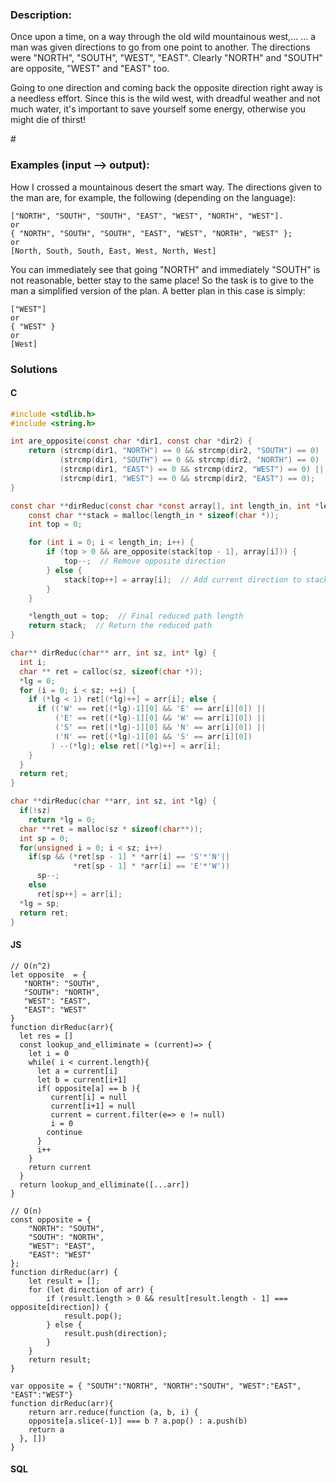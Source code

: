 ### Description:

Once upon a time, on a way through the old wild mountainous west,…
… a man was given directions to go from one point to another. The directions were "NORTH", "SOUTH", "WEST", "EAST". Clearly "NORTH" and "SOUTH" are opposite, "WEST" and "EAST" too.

Going to one direction and coming back the opposite direction right away is a needless effort. Since this is the wild west, with dreadful weather and not much water, it's important to save yourself some energy, otherwise you might die of thirst!

\#

### Examples (input --> output):

How I crossed a mountainous desert the smart way.
The directions given to the man are, for example, the following (depending on the language):
```
["NORTH", "SOUTH", "SOUTH", "EAST", "WEST", "NORTH", "WEST"].
or
{ "NORTH", "SOUTH", "SOUTH", "EAST", "WEST", "NORTH", "WEST" };
or
[North, South, South, East, West, North, West]
```
You can immediately see that going "NORTH" and immediately "SOUTH" is not reasonable, better stay to the same place! So the task is to give to the man a simplified version of the plan. A better plan in this case is simply:
```
["WEST"]
or
{ "WEST" }
or
[West]
```

### Solutions

#### C 

```C
#include <stdlib.h>
#include <string.h>

int are_opposite(const char *dir1, const char *dir2) {
    return (strcmp(dir1, "NORTH") == 0 && strcmp(dir2, "SOUTH") == 0) ||
           (strcmp(dir1, "SOUTH") == 0 && strcmp(dir2, "NORTH") == 0) ||
           (strcmp(dir1, "EAST") == 0 && strcmp(dir2, "WEST") == 0) ||
           (strcmp(dir1, "WEST") == 0 && strcmp(dir2, "EAST") == 0);
}

const char **dirReduc(const char *const array[], int length_in, int *length_out) {
    const char **stack = malloc(length_in * sizeof(char *));
    int top = 0;

    for (int i = 0; i < length_in; i++) {
        if (top > 0 && are_opposite(stack[top - 1], array[i])) {
            top--;  // Remove opposite direction
        } else {
            stack[top++] = array[i];  // Add current direction to stack
        }
    }

    *length_out = top;  // Final reduced path length
    return stack;  // Return the reduced path
}

```

```C
char** dirReduc(char** arr, int sz, int* lg) {
  int i;
  char ** ret = calloc(sz, sizeof(char *));
  *lg = 0;
  for (i = 0; i < sz; ++i) {
    if (*lg < 1) ret[(*lg)++] = arr[i]; else {
      if (('W' == ret[(*lg)-1][0] && 'E' == arr[i][0]) ||
          ('E' == ret[(*lg)-1][0] && 'W' == arr[i][0]) ||
          ('S' == ret[(*lg)-1][0] && 'N' == arr[i][0]) ||
          ('N' == ret[(*lg)-1][0] && 'S' == arr[i][0])
         ) --(*lg); else ret[(*lg)++] = arr[i];
    }
  }
  return ret;
}
```

```C
char **dirReduc(char **arr, int sz, int *lg) {
  if(!sz)
    return *lg = 0;
  char **ret = malloc(sz * sizeof(char**));
  int sp = 0;
  for(unsigned i = 0; i < sz; i++)
    if(sp && (*ret[sp - 1] * *arr[i] == 'S'*'N'||
              *ret[sp - 1] * *arr[i] == 'E'*'W'))
      sp--;
    else
      ret[sp++] = arr[i];
  *lg = sp;
  return ret;
}
```

#### JS

```JS
// O(n^2)
let opposite  = {
   "NORTH": "SOUTH", 
   "SOUTH": "NORTH", 
   "WEST": "EAST", 
   "EAST": "WEST"
}
function dirReduc(arr){
  let res = []
  const lookup_and_elliminate = (current)=> {
    let i = 0
    while( i < current.length){
      let a = current[i]
      let b = current[i+1]
      if( opposite[a] == b ){
         current[i] = null
         current[i+1] = null
         current = current.filter(e=> e != null)
         i = 0
        continue
      }
      i++
    }
    return current
  }
  return lookup_and_elliminate([...arr])
}
```

```JS
// O(n)
const opposite = {
    "NORTH": "SOUTH",
    "SOUTH": "NORTH",
    "WEST": "EAST",
    "EAST": "WEST"
};
function dirReduc(arr) {
    let result = [];
    for (let direction of arr) {
        if (result.length > 0 && result[result.length - 1] === opposite[direction]) {
            result.pop();
        } else {
            result.push(direction);
        }
    }
    return result;
}
```

```JS
var opposite = { "SOUTH":"NORTH", "NORTH":"SOUTH", "WEST":"EAST", "EAST":"WEST"}
function dirReduc(arr){
	return arr.reduce(function (a, b, i) {
  	opposite[a.slice(-1)] === b ? a.pop() : a.push(b)
  	return a
  }, [])
}
```



#### SQL

```SQL

```
